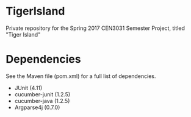 # TigerIsland

Private repository for the Spring 2017 CEN3031 Semester Project, titled "Tiger Island"

# Dependencies

See the Maven file (pom.xml) for a full list of dependencies.

* JUnit (4.11)
* cucumber-junit (1.2.5)
* cucumber-java (1.2.5)
* Argparse4j (0.7.0)